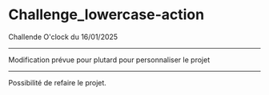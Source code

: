 # Challenge_lowercase-action
Challende O'clock du 16/01/2025


_________________________________________________________________
Modification prévue pour plutard pour personnaliser le projet
_________________________________________________________________

Possibilité de refaire le projet.
